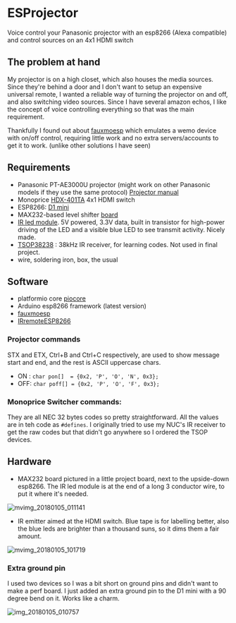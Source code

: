 # ESProjector
Voice control your Panasonic projector with an esp8266 (Alexa compatible) and control sources on an 4x1 HDMI switch

## The problem at hand
My projector is on a high closet, which also houses the media sources. Since they're behind a door and I don't want to setup an expensive universal remote, I wanted a reliable way of turning the projector on and off, and also switching video sources.
Since I have several amazon echos, I like the concept of voice controlling everything so that was the main requirement. 

Thankfully I found out about [fauxmoesp] which emulates a wemo device with on/off control, requiring little work and no extra servers/accounts to get it to work. (unlike other solutions I have seen)

## Requirements
* Panasonic PT-AE3000U projector (might work on other Panasonic models if they use the same protocol) [Projector manual][controlspec]
* Monoprice [HDX-401TA][hdmiswitch] 4x1 HDMI switch
* ESP8266: [D1 mini][d1mini]
* MAX232-based level shifter [board][rs232]
* [IR led module][irmodule]. 5V powered, 3.3V data, built in transistor for high-power driving of the LED and a visible blue LED to see transmit activity. Nicely made.
* [TSOP38238][tsop] : 38kHz IR receiver, for learning codes. Not used in final project.
* wire, soldering iron, box, the usual

## Software
* platformio core [piocore]
* Arduino esp8266 framework (latest version)
* [fauxmoesp]
* [IRremoteESP8266][irremote]

### Projector commands
STX and ETX, Ctrl+B and Ctrl+C respectively, are used to show message start and end, and the rest is ASCII uppercase chars.
* ON : `char pon[]  = {0x2, 'P', 'O', 'N', 0x3};`
* OFF: `char poff[] = {0x2, 'P', 'O', 'F', 0x3};`

### Monoprice Switcher commands:
They are all NEC 32 bytes codes so pretty straightforward. All the values are in teh code as `#defines`. I originally tried to use my NUC's IR receiver to get the raw codes but that didn't go anywhere so I ordered the TSOP devices.

## Hardware

- MAX232 board pictured in a little project board, next to the upside-down esp8266. The IR led module is at the end of a long 3 conductor wire, to put it where it's needed.

![mvimg_20180105_011141](https://user-images.githubusercontent.com/11471500/34757449-188e5d96-f586-11e7-9d6b-f21c1c85773b.jpg)

- IR emitter aimed at the HDMI switch. Blue tape is for labelling better, also the blue leds are brighter than a thousand suns, so it dims them a fair amount.

![mvimg_20180105_101719](https://user-images.githubusercontent.com/11471500/34757745-2ae277c8-f588-11e7-8af2-44cf7f94f5cf.jpg)


### Extra ground pin
I used two devices so I was a bit short on ground pins and didn't want to make a perf board. I just added an extra ground pin to the D1 mini with a 90 degree bend on it. Works like a charm.

![img_20180105_010757](https://user-images.githubusercontent.com/11471500/34757563-ed5fc636-f586-11e7-976f-eda03e1e835f.jpg)

[piocore]: http://platformio.org/get-started/cli
[controlspec]: http://pdfstream.manualsonline.com/9/9176fcb0-11f1-412d-8ffe-7b7810664a2b.pdf
[irremote]: https://github.com/markszabo/IRremoteESP8266
[fauxmoesp]: https://bitbucket.org/xoseperez/fauxmoesp
[hdmiswitch]: https://www.monoprice.com/product?p_id=5557
[rs232]: https://www.ebay.com/itm/201579248241
[d1mini]: https://www.ebay.com/itm/172646774462
[irmodule]: https://www.ebay.com/itm/Infrared-Transmitter-Module-IR-Infrared-Sensor-LED-Indicate-For-Arduino-SLM/132243573356
[tsop]: https://www.ebay.com/itm/2x-TSOP38238-Remote-control-receiver-infrared-receiver-head-Photoelectric-switch/292101297804
